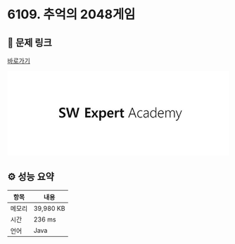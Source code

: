 # 6109. 추억의 2048게임

## 🔗 문제 링크

[바로가기](https://swexpertacademy.com/main/code/problem/problemDetail.do?contestProbId=AWbrg9uabZsDFAWQ)

![SWEA 로고](../../images/swea.jpg)

## ⚙️ 성능 요약

| 항목   | 내용      |
| ------ | --------- |
| 메모리 | 39,980 KB |
| 시간   | 236 ms    |
| 언어   | Java      |
